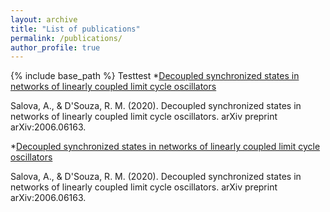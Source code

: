```yaml
---
layout: archive
title: "List of publications"
permalink: /publications/
author_profile: true
---
```



{% include base_path %}
Testtest
*[Decoupled synchronized states in networks of linearly coupled limit cycle oscillators](https://arxiv.org/abs/2006.06163)

Salova, A., & D'Souza, R. M. (2020). Decoupled synchronized states in networks of linearly coupled limit cycle oscillators. arXiv preprint arXiv:2006.06163.

*[Decoupled synchronized states in networks of linearly coupled limit cycle oscillators](https://arxiv.org/abs/2006.06163)

Salova, A., & D'Souza, R. M. (2020). Decoupled synchronized states in networks of linearly coupled limit cycle oscillators. arXiv preprint arXiv:2006.06163.